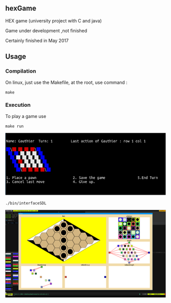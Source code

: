 ## hexGame
HEX game (university project with C and java)

Game under development ,not finished

Certainly finished in May 2017


## Usage

### Compilation

On linux, just use the Makefile,
at the root, use command :

```viml
make
```


### Execution

To play a game use

```viml
make run
```
![all text](https://github.com/hiergaut/hexGame/blob/master/file/pictureGame.png)

```viml
./bin/interfaceSDL
```

![alt text](https://github.com/hiergaut/hexGame/blob/master/src/c/fake/invertEdgeWay.png)

